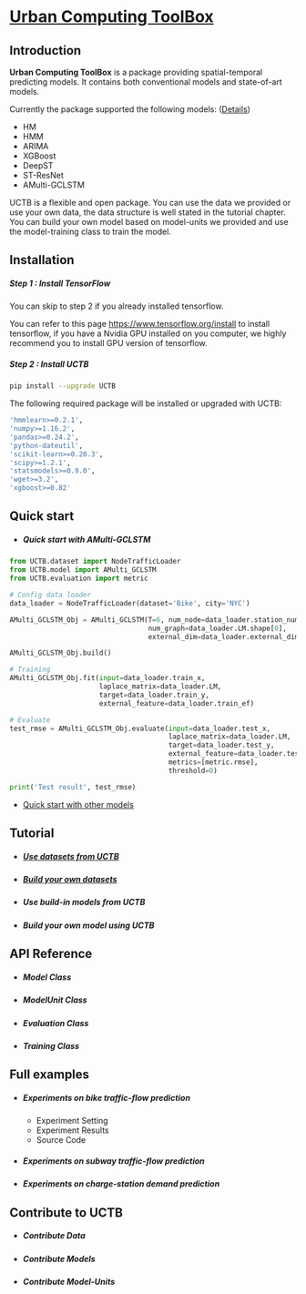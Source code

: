 # [Urban Computing ToolBox](https://github.com/Di-Chai/UCTB)

## Introduction

**Urban Computing ToolBox** is a package providing spatial-temporal predicting models. It contains both conventional models and state-of-art models. 

Currently the package supported the following models: ([Details](./static/current_supported_models.html))

- HM
- HMM
- ARIMA
- XGBoost
- DeepST
- ST-ResNet
- AMulti-GCLSTM

UCTB is a flexible and open package. You can use the data we provided or use your own data, the data structure is well stated in the tutorial chapter. You can build your own model based on model-units we provided and use the model-training class to train the model.

## Installation

##### Step 1 : Install TensorFlow

You can skip to step 2 if you already installed tensorflow.

You can refer to this page <https://www.tensorflow.org/install> to install tensorflow, if you have a Nvidia GPU installed on you computer, we highly recommend you to install GPU version of tensorflow.

##### Step 2 : Install UCTB

```bash
pip install --upgrade UCTB
```

The following required package will be installed or upgraded with UCTB:

```bash
'hmmlearn>=0.2.1',
'numpy>=1.16.2',
'pandas>=0.24.2',
'python-dateutil',
'scikit-learn>=0.20.3',
'scipy>=1.2.1',
'statsmodels>=0.9.0',
'wget>=3.2',
'xgboost>=0.82'
```

## Quick start

- ##### Quick start with AMulti-GCLSTM

```python
from UCTB.dataset import NodeTrafficLoader
from UCTB.model import AMulti_GCLSTM
from UCTB.evaluation import metric

# Config data loader
data_loader = NodeTrafficLoader(dataset='Bike', city='NYC')

AMulti_GCLSTM_Obj = AMulti_GCLSTM(T=6, num_node=data_loader.station_number,
                                  num_graph=data_loader.LM.shape[0],
                                  external_dim=data_loader.external_dim)

AMulti_GCLSTM_Obj.build()

# Training
AMulti_GCLSTM_Obj.fit(input=data_loader.train_x,
                      laplace_matrix=data_loader.LM,
                      target=data_loader.train_y,
                      external_feature=data_loader.train_ef)

# Evaluate
test_rmse = AMulti_GCLSTM_Obj.evaluate(input=data_loader.test_x,
                                       laplace_matrix=data_loader.LM,
                                       target=data_loader.test_y,
                                       external_feature=data_loader.test_ef,
                                       metrics=[metric.rmse],
                                       threshold=0)

print('Test result', test_rmse)
```

- [Quick start with other models](./static/quick_start.html)

## Tutorial

- ##### [Use datasets from UCTB](./static/tutorial.html)

- ##### [Build your own datasets](./static/tutorial.html)

- ##### Use build-in models from UCTB


- ##### Build your own model using UCTB


## API Reference

- ##### Model Class


- ##### ModelUnit Class


- ##### Evaluation Class


- ##### Training Class


## Full examples

- ##### Experiments on bike traffic-flow prediction

  - Experiment Setting
  - Experiment Results
  - Source Code
- ##### Experiments on subway traffic-flow prediction
- ##### Experiments on charge-station demand prediction

## Contribute to UCTB

- ##### Contribute Data
- ##### Contribute Models
- ##### Contribute Model-Units
